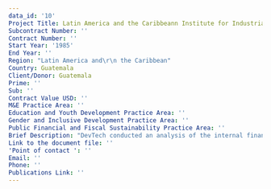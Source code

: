 ```yaml
---
data_id: '10'
Project Title: Latin America and the Caribbeann Institute for Industrial Research Technology
Subcontract Number: ''
Contract Number: ''
Start Year: '1985'
End Year: ''
Region: "Latin America and\r\n the Caribbean"
Country: Guatemala
Client/Donor: Guatemala
Prime: ''
Sub: ''
Contract Value USD: ''
M&E Practice Area: ''
Education and Youth Development Practice Area: ''
Gender and Inclusive Development Practice Area: ''
Public Financial and Fiscal Sustainability Practice Area: ''
Brief Description: "DevTech conducted an analysis of the internal financial and personnel management systems of ICAITI and made \r\nrecommendations to improve their effectiveness"
Link to the document file: ''
'Point of contact ': ''
Email: ''
Phone: ''
Publications Link: ''
---
```

